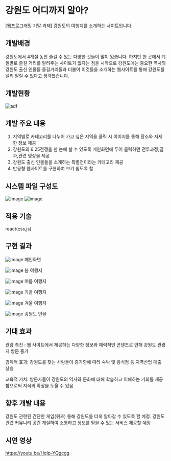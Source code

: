 # 강원도 어디까지 알아?
[웹프로그래밍 기말 과제]
강원도의 여행지를 소개하는 사이트입니다.


## 개발배경
강원도에서 4계절 동안 즐길 수 있는 다양한 것들이 많이 있습니다. 하지만
한 곳에서 계절별로 즐길 거리를 알려주는 사이트가 없다는 점을 시작으로
강원도에는 중요한 역사와 강원도 출신 인물들 즐길거리들과 더불어 
이것들을 소개하는 웹사이트를 통해 강원도를 널리 알릴 수 있다고 생각했습니다.

## 개발현황
![adf](https://github.com/user-attachments/assets/5fd83da7-075e-4646-b820-4777b9baf8b2)

## 개발 주요 내용
1. 지역별로 카테고리를 나누어 가고 싶은 지역을 클릭 시 이미지를 통해 장소와 자세한 정보 제공
2. 강원도의 6.25전쟁을 한 눈에 볼 수 있도록 메인화면에 두어 클릭하면 전투과정,결과,관련 영상을 제공
3. 강원도 출신 인물들을 소개하는 특별전이라는 카테고리 제공
4. 반응형 웹사이트를 구현하여 보기 쉽도록 함

## 시스템 파일 구성도
![image](https://github.com/user-attachments/assets/62ad48a9-2a9e-49ad-875a-f2444baea7af) ![image](https://github.com/user-attachments/assets/09d1feac-33ad-4df4-bf82-911e191cc333)


## 적용 기술
react(css,js)

## 구현 결과
![image](https://github.com/user-attachments/assets/e79f49de-268a-4bf6-ac75-5936e9ca156e)
메인화면

![image](https://github.com/user-attachments/assets/95ebe39d-eb43-4137-8e85-ecc956621feb)
봄 여행지

![image](https://github.com/user-attachments/assets/403442df-e3b4-4c01-bd2e-74435471170b)
여름 여행지

![image](https://github.com/user-attachments/assets/a3cb0259-cc3a-4e2a-a0bd-6ae81b0add5b)
가을 여행지

![image](https://github.com/user-attachments/assets/461494aa-e33c-49af-8f23-8ae9505f4928)
겨울 여행지

![image](https://github.com/user-attachments/assets/8d424f2b-df1f-481e-9e05-781f2bd26577)
강원도 인물


## 기대 효과
관광 촉진 : 웹 사이트에서 제공하는 다양한 정보와 매력적인 콘텐츠로 인해 강원도
관광지 방문 증가

경제적 효과: 강원도를 찾는 사람들이 증가함에 따라 숙박 및 음식점 등
지역산업 매출 상승

교육적 가치: 방문자들이 강원도의 역사와 문화에 대해 학습하고 이해하는 기회를 제공함으로써
지식의 확장을 도울 수 있음


## 향후 개발 내용
강원도 관련된 간단한 게임(퀴즈) 통해 강원도를 더욱 알아갈 수 있도록 할 예정.
강원도 관련 커뮤니티 공간 개설하여 소통하고 정보를 얻을 수 있는 서비스 제공할 예정

## 시연 영상
https://youtu.be/HqIp-YQgcgg
